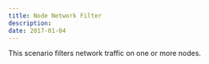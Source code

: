 ```yaml
---
title: Node Network Filter
description: 
date: 2017-01-04
---
```


This scenario filters network traffic on one or more nodes.